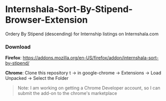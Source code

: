 # Internshala-Sort-By-Stipend-Browser-Extension
Ordery By Stipend (descending) for Internship listings on Internshala.com

### Download

**Firefox**: https://addons.mozilla.org/en-US/firefox/addon/internshala-sort-by-stipend/

**Chrome**: Clone this repository t -> in google-chrome -> Extensions -> Load Unpacked -> Select the Folder
 
> Note: I am working on getting a Chrome Developer account, so I can submit the add-on to the chrome's marketplace
